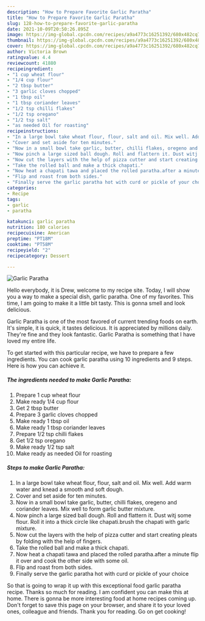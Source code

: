 ```yaml
---
description: "How to Prepare Favorite Garlic Paratha"
title: "How to Prepare Favorite Garlic Paratha"
slug: 128-how-to-prepare-favorite-garlic-paratha
date: 2021-10-09T20:50:26.895Z
image: https://img-global.cpcdn.com/recipes/a9a4773c16251392/680x482cq70/garlic-paratha-recipe-main-photo.jpg
thumbnail: https://img-global.cpcdn.com/recipes/a9a4773c16251392/680x482cq70/garlic-paratha-recipe-main-photo.jpg
cover: https://img-global.cpcdn.com/recipes/a9a4773c16251392/680x482cq70/garlic-paratha-recipe-main-photo.jpg
author: Victoria Brown
ratingvalue: 4.4
reviewcount: 41880
recipeingredient:
- "1 cup wheat flour"
- "1/4 cup flour"
- "2 tbsp butter"
- "3 garlic cloves chopped"
- "1 tbsp oil"
- "1 tbsp coriander leaves"
- "1/2 tsp chilli flakes"
- "1/2 tsp oregano"
- "1/2 tsp salt"
- "as needed Oil for roasting"
recipeinstructions:
- "In a large bowl take wheat flour, flour, salt and oil. Mix well. Add warm water and knead a smooth and soft dough."
- "Cover and set aside for ten minutes."
- "Now in a small bowl take garlic, butter, chilli flakes, oregeno and coriander leaves. Mix well to form garlic butter mixture."
- "Now pinch a large sized ball dough. Roll and flattern it. Dust witj some flour. Roll it into a thick circle like chapati.brush the chapati with garlc mixture."
- "Now cut the layers with the help of pizza cutter and start creating pleats by folding with the help of fingers."
- "Take the rolled ball and make a thick chapati."
- "Now heat a chapati tawa and placed the rolled paratha.after a minute flip it over and cook the other side with some oil."
- "Flip and roast from both sides."
- "Finally serve the garlic paratha hot with curd or pickle of your choice"
categories:
- Recipe
tags:
- garlic
- paratha

katakunci: garlic paratha 
nutrition: 180 calories
recipecuisine: American
preptime: "PT18M"
cooktime: "PT58M"
recipeyield: "2"
recipecategory: Dessert

---
```



![Garlic Paratha](https://img-global.cpcdn.com/recipes/a9a4773c16251392/680x482cq70/garlic-paratha-recipe-main-photo.jpg)

Hello everybody, it is Drew, welcome to my recipe site. Today, I will show you a way to make a special dish, garlic paratha. One of my favorites. This time, I am going to make it a little bit tasty. This is gonna smell and look delicious.

Garlic Paratha is one of the most favored of current trending foods on earth. It's simple, it is quick, it tastes delicious. It is appreciated by millions daily. They're fine and they look fantastic. Garlic Paratha is something that I have loved my entire life.




To get started with this particular recipe, we have to prepare a few ingredients. You can cook garlic paratha using 10 ingredients and 9 steps. Here is how you can achieve it.

<!--inarticleads1-->

##### The ingredients needed to make Garlic Paratha:

1. Prepare 1 cup wheat flour
1. Make ready 1/4 cup flour
1. Get 2 tbsp butter
1. Prepare 3 garlic cloves chopped
1. Make ready 1 tbsp oil
1. Make ready 1 tbsp coriander leaves
1. Prepare 1/2 tsp chilli flakes
1. Get 1/2 tsp oregano
1. Make ready 1/2 tsp salt
1. Make ready as needed Oil for roasting




<!--inarticleads2-->

##### Steps to make Garlic Paratha:

1. In a large bowl take wheat flour, flour, salt and oil. Mix well. Add warm water and knead a smooth and soft dough.
1. Cover and set aside for ten minutes.
1. Now in a small bowl take garlic, butter, chilli flakes, oregeno and coriander leaves. Mix well to form garlic butter mixture.
1. Now pinch a large sized ball dough. Roll and flattern it. Dust witj some flour. Roll it into a thick circle like chapati.brush the chapati with garlc mixture.
1. Now cut the layers with the help of pizza cutter and start creating pleats by folding with the help of fingers.
1. Take the rolled ball and make a thick chapati.
1. Now heat a chapati tawa and placed the rolled paratha.after a minute flip it over and cook the other side with some oil.
1. Flip and roast from both sides.
1. Finally serve the garlic paratha hot with curd or pickle of your choice




So that is going to wrap it up with this exceptional food garlic paratha recipe. Thanks so much for reading. I am confident you can make this at home. There is gonna be more interesting food at home recipes coming up. Don't forget to save this page on your browser, and share it to your loved ones, colleague and friends. Thank you for reading. Go on get cooking!
